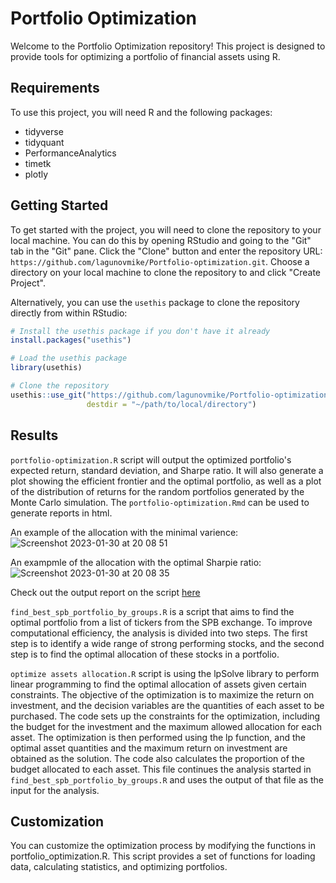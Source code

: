 # Portfolio Optimization

Welcome to the Portfolio Optimization repository! This project is designed to provide tools for optimizing a portfolio of financial assets using R.

## Requirements

To use this project, you will need R and the following packages:

- tidyverse
- tidyquant
- PerformanceAnalytics
- timetk
- plotly


## Getting Started

To get started with the project, you will need to clone the repository to your local machine. 
You can do this by opening RStudio and going to the "Git" tab in the "Git" pane. 
Click the "Clone" button and enter the repository URL: `https://github.com/lagunovmike/Portfolio-optimization.git`. 
Choose a directory on your local machine to clone the repository to and click "Create Project".

Alternatively, you can use the `usethis` package to clone the repository directly from within RStudio:

```r
# Install the usethis package if you don't have it already
install.packages("usethis")

# Load the usethis package
library(usethis)

# Clone the repository
usethis::use_git("https://github.com/lagunovmike/Portfolio-optimization.git",
                 destdir = "~/path/to/local/directory")
```


## Results

`portfolio-optimization.R` script will output the optimized portfolio's expected return, standard deviation, and Sharpe ratio. It will also generate a plot showing the efficient frontier and the optimal portfolio, as well as a plot of the distribution of returns for the random portfolios generated by the Monte Carlo simulation. The `portfolio-optimization.Rmd` can be used to generate reports in html.

An example of the allocation with the minimal varience:
![Screenshot 2023-01-30 at 20 08 51](https://user-images.githubusercontent.com/64577392/215546126-2d5dbe1c-b1a8-4a78-97ba-c8aecd589196.png)

An exampmle of the allocation with the optimal Sharpie ratio:
![Screenshot 2023-01-30 at 20 08 35](https://user-images.githubusercontent.com/64577392/215546250-e306a8fe-7d1d-4ebe-993c-512058e9fb5d.png)


Check out the output report on the script [here](https://lagunovmike.github.io/Portfolio-optimization/portfolio-optimization-demo.html)

`find_best_spb_portfolio_by_groups.R` is a script that aims to find the optimal portfolio from a list of tickers from the SPB exchange. To improve computational efficiency, the analysis is divided into two steps. The first step is to identify a wide range of strong performing stocks, and the second step is to find the optimal allocation of these stocks in a portfolio.

`optimize assets allocation.R` script is using the lpSolve library to perform linear programming to find the optimal allocation of assets given certain constraints. The objective of the optimization is to maximize the return on investment, and the decision variables are the quantities of each asset to be purchased. The code sets up the constraints for the optimization, including the budget for the investment and the maximum allowed allocation for each asset. The optimization is then performed using the lp function, and the optimal asset quantities and the maximum return on investment are obtained as the solution. The code also calculates the proportion of the budget allocated to each asset. This file continues the analysis started in `find_best_spb_portfolio_by_groups.R` and uses the output of that file as the input for the analysis.

## Customization

You can customize the optimization process by modifying the functions in portfolio_optimization.R. This script provides a set of functions for loading data, calculating statistics, and optimizing portfolios.
